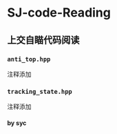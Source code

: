 # SJ-code-Reading
## 上交自瞄代码阅读 

### `anti_top.hpp`
注释添加

### `tracking_state.hpp`
注释添加

#### by syc
